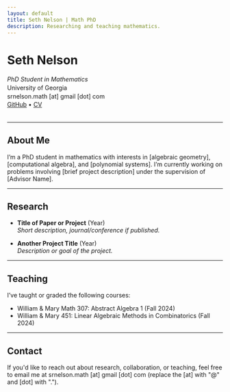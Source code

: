 ```yaml
---
layout: default
title: Seth Nelson | Math PhD
description: Researching and teaching mathematics.
---
```


# Seth Nelson
<div style="line-height: 1.4em;">
  <em>PhD Student in Mathematics</em><br>
  University of Georgia<br>
  srnelson.math [at] gmail [dot] com<br>
  <a href="https://github.com/srnelson1">GitHub</a> • <a href="cv.pdf">CV</a>
</div>
<br>

---

## About Me

I’m a PhD student in mathematics with interests in [algebraic geometry], [computational algebra], and [polynomial systems]. I’m currently working on problems involving [brief project description] under the supervision of [Advisor Name].

---

## Research

- **Title of Paper or Project** (Year)  
  _Short description, journal/conference if published._
  
- **Another Project Title** (Year)  
  _Description or goal of the project._

---

## Teaching

I’ve taught or graded the following courses:

- William & Mary Math 307: Abstract Algebra 1 (Fall 2024)
- William & Mary 451: Linear Algebraic Methods in Combinatorics (Fall 2024)

---

## Contact

If you'd like to reach out about research, collaboration, or teaching, feel free to email me at srnelson.math [at] gmail [dot] com (replace the [at] with "@" and [dot] with ".").




